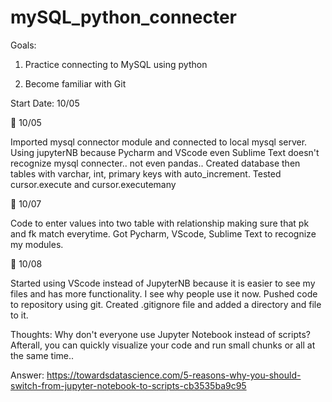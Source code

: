 # mySQL_python_connecter

Goals:

1. Practice connecting to MySQL using python

2. Become familiar with Git

Start Date: 10/05

🐢 10/05

Imported mysql connector module and connected to local mysql server.
Using jupyterNB because Pycharm and VScode even Sublime Text doesn't recognize mysql connecter.. not even pandas..
Created database then tables with varchar, int, primary keys with auto_increment.
Tested cursor.execute and cursor.executemany

🐢 10/07

Code to enter values into two table with relationship making sure that pk and fk match everytime.
Got Pycharm, VScode, Sublime Text to recognize my modules.

🐢 10/08

Started using VScode instead of JupyterNB because it is easier to see my files and  has more functionality. I see why people use it now.
Pushed code to repository using git.
Created .gitignore file and added a directory and file to it.

Thoughts:
Why don't everyone use Jupyter Notebook instead of scripts? Afterall, you can quickly visualize your code and run small chunks or all at the same time..

Answer:
https://towardsdatascience.com/5-reasons-why-you-should-switch-from-jupyter-notebook-to-scripts-cb3535ba9c95
